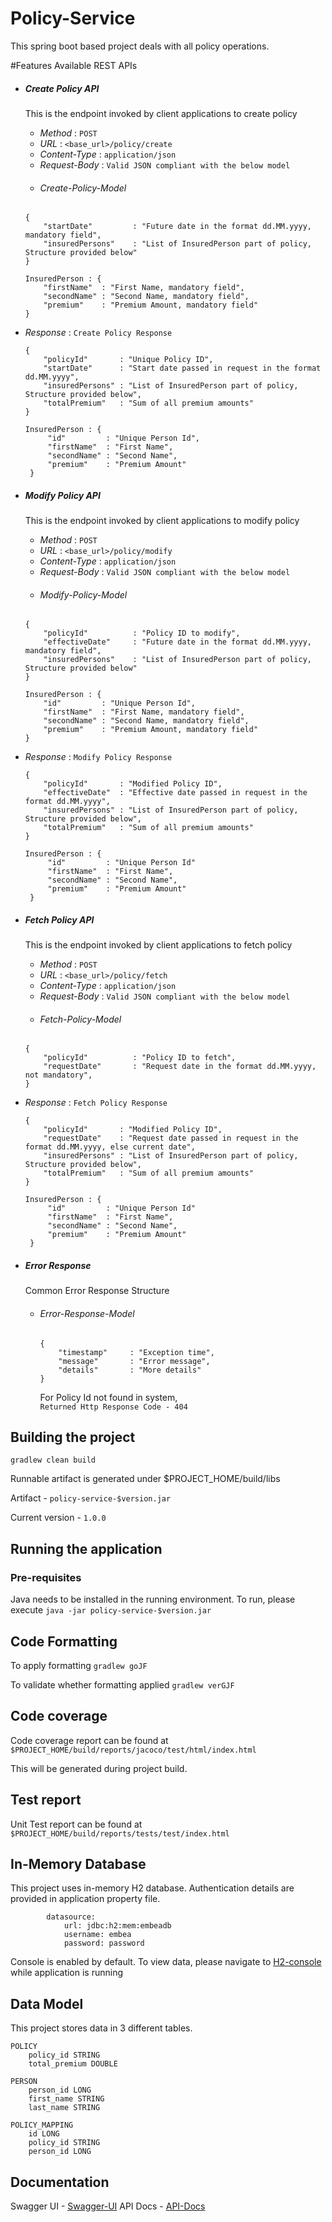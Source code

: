 # Policy-Service
This spring boot based project deals with all policy operations.

#Features
Available REST APIs
- ##### <div id="create_policy_api"/>Create Policy API
  This is the endpoint invoked by client applications to create policy
    - *Method*        : `POST`
    - *URL*           : `<base_url>/policy/create`
    - *Content-Type*  : `application/json`
    - *Request-Body*  : `Valid JSON compliant with the below model`
    - ###### <div id="create_policy_model"/> Create-Policy-Model
     ```
     {
         "startDate"         : "Future date in the format dd.MM.yyyy, mandatory field",
         "insuredPersons"    : "List of InsuredPerson part of policy, Structure provided below"
     }
        
     InsuredPerson : {
         "firstName"  : "First Name, mandatory field",
         "secondName" : "Second Name, mandatory field",
         "premium"    : "Premium Amount, mandatory field"
     }
     ```
- *Response*      : `Create Policy Response`

    ```
    {
        "policyId"       : "Unique Policy ID",
        "startDate"      : "Start date passed in request in the format dd.MM.yyyy",
        "insuredPersons" : "List of InsuredPerson part of policy, Structure provided below",
        "totalPremium"   : "Sum of all premium amounts"
    }
  
    InsuredPerson : {
         "id"         : "Unique Person Id",
         "firstName"  : "First Name",
         "secondName" : "Second Name",
         "premium"    : "Premium Amount"
     }
    ```

- ##### <div id="modify_policy_api"/>Modify Policy API
  This is the endpoint invoked by client applications to modify policy
    - *Method*        : `POST`
    - *URL*           : `<base_url>/policy/modify`
    - *Content-Type*  : `application/json`
    - *Request-Body*  : `Valid JSON compliant with the below model`
    - ###### <div id="modify_policy_model"/> Modify-Policy-Model
     ```
     {
         "policyId"          : "Policy ID to modify",
         "effectiveDate"     : "Future date in the format dd.MM.yyyy, mandatory field",
         "insuredPersons"    : "List of InsuredPerson part of policy, Structure provided below"
     }
        
     InsuredPerson : {
         "id"         : "Unique Person Id",
         "firstName"  : "First Name, mandatory field",
         "secondName" : "Second Name, mandatory field",
         "premium"    : "Premium Amount, mandatory field"
     }
     ```
- *Response*      : `Modify Policy Response`

    ```
    {
        "policyId"       : "Modified Policy ID",
        "effectiveDate"  : "Effective date passed in request in the format dd.MM.yyyy",
        "insuredPersons" : "List of InsuredPerson part of policy, Structure provided below",
        "totalPremium"   : "Sum of all premium amounts"
    }
  
    InsuredPerson : {
         "id"         : "Unique Person Id"
         "firstName"  : "First Name",
         "secondName" : "Second Name",
         "premium"    : "Premium Amount"
     }
    ```

- ##### <div id="fetch_policy_api"/>Fetch Policy API
  This is the endpoint invoked by client applications to fetch policy
    - *Method*        : `POST`
    - *URL*           : `<base_url>/policy/fetch`
    - *Content-Type*  : `application/json`
    - *Request-Body*  : `Valid JSON compliant with the below model`
    - ###### <div id="fetch_policy_model"/> Fetch-Policy-Model
     ```
     {
         "policyId"          : "Policy ID to fetch",
         "requestDate"       : "Request date in the format dd.MM.yyyy, not mandatory",
     }
     ```
- *Response*      : `Fetch Policy Response`

    ```
    {
        "policyId"       : "Modified Policy ID",
        "requestDate"    : "Request date passed in request in the format dd.MM.yyyy, else current date",
        "insuredPersons" : "List of InsuredPerson part of policy, Structure provided below",
        "totalPremium"   : "Sum of all premium amounts"
    }
  
    InsuredPerson : {
         "id"         : "Unique Person Id"
         "firstName"  : "First Name",
         "secondName" : "Second Name",
         "premium"    : "Premium Amount"
     }
    ```

- ##### <div id="error_response"/>Error Response
  Common Error Response Structure
  
  - ###### <div id="error_response_model"/> Error-Response-Model
     ```
     {
         "timestamp"     : "Exception time",
         "message"       : "Error message",
         "details"       : "More details"
     }
     ```
    For Policy Id not found in system,  
  ```Returned Http Response Code - 404```

## Building the project
```gradlew clean build```

Runnable artifact is generated under $PROJECT_HOME/build/libs

Artifact - ```policy-service-$version.jar```

Current version - ```1.0.0```

## Running the application
### Pre-requisites
Java needs to be installed in the running environment.
To run, please execute ```java -jar policy-service-$version.jar```

## Code Formatting
To apply formatting ```gradlew goJF``` 

To validate whether formatting applied ```gradlew verGJF```

## Code coverage
Code coverage report can be found at ```$PROJECT_HOME/build/reports/jacoco/test/html/index.html```

This will be generated during project build.

## Test report
Unit Test report can be found at ```$PROJECT_HOME/build/reports/tests/test/index.html```

## In-Memory Database
This project uses in-memory H2 database. Authentication details are provided in application property file.

```spring:
        datasource:
            url: jdbc:h2:mem:embeadb
            username: embea
            password: password
```

Console is enabled by default. To view data, please navigate to [H2-console](http://localhost:8080/h2-console) while application is running

## Data Model
This project stores data in 3 different tables.
```
POLICY
    policy_id STRING
    total_premium DOUBLE
```
```
PERSON
    person_id LONG
    first_name STRING
    last_name STRING
```
```
POLICY_MAPPING
    id LONG
    policy_id STRING
    person_id LONG
```

## Documentation
Swagger UI - [Swagger-UI](http://localhost:8080/swagger-ui.html)
API Docs - [API-Docs](http://localhost:8080/v3/api-docs/)